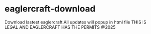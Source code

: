 # eaglercraft-download
Download lastest eaglercraft
All updates will popup in html file
THIS IS LEGAL AND EAGLERCRAFT HAS THE PERMITS @2025
